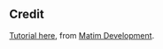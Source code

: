 ## Credit

[Tutorial here](https://sites.google.com/site/matimdevelopment/splash-screen---easy-way), 
from [Matim Development](https://sites.google.com/site/matimdevelopment/).